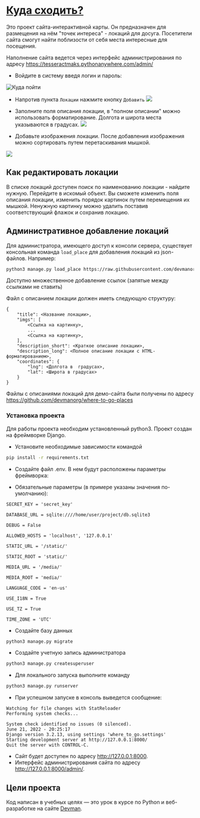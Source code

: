 # [Куда сходить?](https://tesseractmaks.pythonanywhere.com/)

Это проект сайта-интерактивной карты. Он предназначен для размещения на нём "точек интереса" - локаций для досуга. Посетители сайта смогут найти поблизости от себя места интересные для посещения. 

Наполнение сайта ведется через интерфейс администрирования по адресу https://tesseractmaks.pythonanywhere.com/admin/

* Войдите в систему введя логин и пароль:

![&#x41A;&#x443;&#x434;&#x430; &#x43F;&#x43E;&#x439;&#x442;&#x438;](https://user-images.githubusercontent.com/78322994/177935966-4751c6eb-cd8f-4f4c-8a72-0f723346980c.png)

* Напротив пункта `Локации` нажмите кнопку `Добавить`
![](https://user-images.githubusercontent.com/78322994/177937112-1de1949f-b6ff-474d-8291-ea2f410c7436.png)

* Заполните поля описания локации, в "полном описании" можно использовать форматирование. Долгота и широта места указываются в градусах.
![](https://user-images.githubusercontent.com/78322994/177937549-c7a718fe-f773-419f-8569-eb8864bb4c07.png)



* Добавьте изображения локации. После добавления изображения можно сортировать путем перетаскивания мышкой.

![](https://user-images.githubusercontent.com/78322994/177937885-b78c4317-c81a-4bef-a6c3-1d0d608c902e.png)

## Как редактировать локации
В списке локаций доступен поиск по наименованию локации - найдите нужную. Перейдите в искомый объект. Вы сможете изменить поля описания локации, изменить порядок картинок путем перемещения их мышкой. Ненужную картинку можно удалить поставив соответствующий флажок и сохранив локацию.

## Административное добавление локаций
Для администратора, имеющего доступ к консоли сервера, существует консольная команда `load_place` для добавления локаций из json-файлов. Например:

```bash
python3 manage.py load_place https://raw.githubusercontent.com/devmanorg/where-to-go-places/master/places/Антикафе%20Bizone.json
```

Доступно множественное добавление ссылок (запятые между ссылками не ставить)

Файл с описанием локации должен иметь следующую структуру:

```
{
    "title": <Название локации>,
    "imgs": [
        <Cсылка на картинку>,
        ...
        <Cсылка на картинку>,
    ],
    "description_short": <Краткое описание локации>,
    "description_long": <Полное описание локации с HTML-форматированием>,
    "coordinates": {
        "lng": <Долгота в  градусах>,
        "lat": <Широта в градусах>
    }
}
```
Файлы с описаниями локаций для демо-сайта были получены по адресу https://github.com/devmanorg/where-to-go-places


### Установка проекта

Для работы проекта необходим установленный python3. Проект создан на фреймворке Django.

* Установите необходимые зависимости командой
```bash
pip install -r requirements.txt
```
* Создайте файл .env. В нем будут расположены параметры фреймворка:

* Обязательные параметры (в примере указаны значения по-умолчанию):

`SECRET_KEY = 'secret_key'`

`DATABASE_URL = sqlite:////home/user/project/db.sqlite3` 

`DEBUG = False`

`ALLOWED_HOSTS = 'localhost', '127.0.0.1'`

`STATIC_URL = '/static/'`

`STATIC_ROOT = 'static/'`

`MEDIA_URL = '/media/'`

`MEDIA_ROOT = 'media/'`

`LANGUAGE_CODE = 'en-us'`

`USE_I18N = True`

`USE_TZ = True`

`TIME_ZONE = 'UTC'`


* Создайте базу данных

```bash
python3 manage.py migrate
```
* Создайте учетную запись администратора
```bash
python3 manage.py createsuperuser
```
* Для локального запуска выполните команду
```bash
python3 manage.py runserver
```
* При успешном запуске в консоль выведется сообщение:

```
Watching for file changes with StatReloader
Performing system checks...

System check identified no issues (0 silenced).
June 21, 2022 - 20:25:17
Django version 3.2.13, using settings 'where_to_go.settings'
Starting development server at http://127.0.0.1:8000/
Quit the server with CONTROL-C.
```

* Сайт будет доступен по адресу http://127.0.0.1:8000. 
* Интерфейс администрирования сайта по адресу http://127.0.0.1:8000/admin/.



## Цели проекта

Код написан в учебных целях — это урок в курсе по Python и веб-разработке на сайте [Devman](https://dvmn.org).


